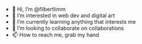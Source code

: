 - 👋 Hi, I’m @filbertlimm
- 👀 I’m interested in web dev and digital art
- 🌱 I’m currently learning anything that interests me
- 💞️ I’m looking to collaborate on collaborations
- 📫 How to reach me, grab my hand

<!---
filbertlimm/filbertlimm is a ✨ special ✨ repository because its `README.md` (this file) appears on your GitHub profile.
You can click the Preview link to take a look at your changes.
--->
